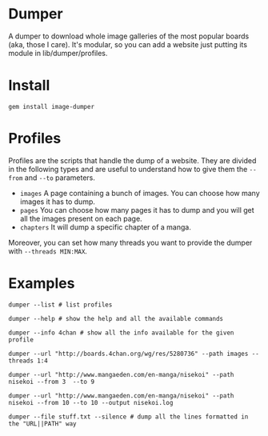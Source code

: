 Dumper
======

A dumper to download whole image galleries of the most popular boards (aka, those I care).
It's modular, so you can add a website just putting its module in lib/dumper/profiles.

Install
=======

`gem install image-dumper`

Profiles
========

Profiles are the scripts that handle the dump of a website.
They are divided in the following types and are useful to understand how to give them the `--from` and `--to` parameters.

- `images`   A page containing a bunch of images. You can choose how many images it has to dump.
- `pages`    You can choose how many pages it has to dump and you will get all the images present on each page.
- `chapters` It will dump a specific chapter of a manga.

Moreover, you can set how many threads you want to provide the dumper with `--threads MIN:MAX`.

Examples
=======

`dumper --list # list profiles`

`dumper --help # show the help and all the available commands`

`dumper --info 4chan # show all the info available for the given profile`

`dumper --url "http://boards.4chan.org/wg/res/5280736" --path images --threads 1:4`

`dumper --url "http://www.mangaeden.com/en-manga/nisekoi" --path nisekoi --from 3  --to 9`

`dumper --url "http://www.mangaeden.com/en-manga/nisekoi" --path nisekoi --from 10 --to 10 --output nisekoi.log`

`dumper --file stuff.txt --silence # dump all the lines formatted in the "URL||PATH" way`